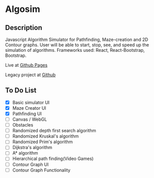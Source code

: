 # Algosim

## Description

Javascript Algorithm Simulator for Pathfinding, Maze-creation and 2D Contour graphs. User will be able to start, stop, see, and speed up the simulation of algorithms. Frameworks used: React, React-Bootstrap, Bootstrap.

Live at [Github Pages](https://nacsery.github.io/algosim/)

Legacy project at [Github](https://github.com/Nacsery/maze-creation)

## To Do List

* [x] Basic simulator UI
* [x] Maze Creator UI
* [x] Pathfinding UI
* [ ] Canvas / WebGL
* [ ] Obstacles
* [ ] Randomized depth first search algorithm
* [ ] Randomized Kruskal's algorithm
* [ ] Randomized Prim's algorithm
* [ ] Dijkstra's algorithm
* [ ] A* algorithm
* [ ] Hierarchical path finding(Video Games)
* [ ] Contour Graph UI
* [ ] Contour Graph Functionality

